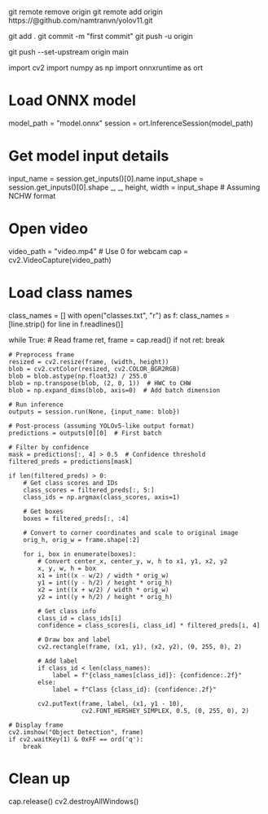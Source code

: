 git remote remove origin
git remote add origin https://@github.com/namtranvn/yolov11.git

git add .
git commit -m "first commit"
git push -u origin

git push --set-upstream origin main


import cv2
import numpy as np
import onnxruntime as ort

# Load ONNX model
model_path = "model.onnx"
session = ort.InferenceSession(model_path)

# Get model input details
input_name = session.get_inputs()[0].name
input_shape = session.get_inputs()[0].shape
_, _, height, width = input_shape  # Assuming NCHW format

# Open video
video_path = "video.mp4"  # Use 0 for webcam
cap = cv2.VideoCapture(video_path)

# Load class names
class_names = []
with open("classes.txt", "r") as f:
    class_names = [line.strip() for line in f.readlines()]

while True:
    # Read frame
    ret, frame = cap.read()
    if not ret:
        break
    
    # Preprocess frame
    resized = cv2.resize(frame, (width, height))
    blob = cv2.cvtColor(resized, cv2.COLOR_BGR2RGB)
    blob = blob.astype(np.float32) / 255.0
    blob = np.transpose(blob, (2, 0, 1))  # HWC to CHW
    blob = np.expand_dims(blob, axis=0)  # Add batch dimension
    
    # Run inference
    outputs = session.run(None, {input_name: blob})
    
    # Post-process (assuming YOLOv5-like output format)
    predictions = outputs[0][0]  # First batch
    
    # Filter by confidence
    mask = predictions[:, 4] > 0.5  # Confidence threshold
    filtered_preds = predictions[mask]
    
    if len(filtered_preds) > 0:
        # Get class scores and IDs
        class_scores = filtered_preds[:, 5:]
        class_ids = np.argmax(class_scores, axis=1)
        
        # Get boxes
        boxes = filtered_preds[:, :4]
        
        # Convert to corner coordinates and scale to original image
        orig_h, orig_w = frame.shape[:2]
        
        for i, box in enumerate(boxes):
            # Convert center_x, center_y, w, h to x1, y1, x2, y2
            x, y, w, h = box
            x1 = int((x - w/2) / width * orig_w)
            y1 = int((y - h/2) / height * orig_h)
            x2 = int((x + w/2) / width * orig_w)
            y2 = int((y + h/2) / height * orig_h)
            
            # Get class info
            class_id = class_ids[i]
            confidence = class_scores[i, class_id] * filtered_preds[i, 4]
            
            # Draw box and label
            cv2.rectangle(frame, (x1, y1), (x2, y2), (0, 255, 0), 2)
            
            # Add label
            if class_id < len(class_names):
                label = f"{class_names[class_id]}: {confidence:.2f}"
            else:
                label = f"Class {class_id}: {confidence:.2f}"
                
            cv2.putText(frame, label, (x1, y1 - 10), 
                        cv2.FONT_HERSHEY_SIMPLEX, 0.5, (0, 255, 0), 2)
    
    # Display frame
    cv2.imshow("Object Detection", frame)
    if cv2.waitKey(1) & 0xFF == ord('q'):
        break

# Clean up
cap.release()
cv2.destroyAllWindows()

